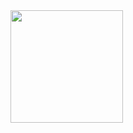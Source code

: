 <img height="180em" src="https://github-readme-stats.vercel.app/api?username=enescanca&show_icons=true&hide_border=true&&count_private=true&include_all_commits=true" />
